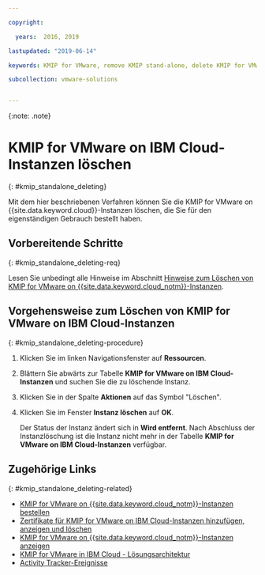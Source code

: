 ```yaml
---

copyright:

  years:  2016, 2019

lastupdated: "2019-06-14"

keywords: KMIP for VMware, remove KMIP stand-alone, delete KMIP for VMware

subcollection: vmware-solutions


---
```


{:note: .note}

# KMIP for VMware on IBM Cloud-Instanzen löschen
{: #kmip_standalone_deleting}

Mit dem hier beschriebenen Verfahren können Sie die KMIP for VMware on {{site.data.keyword.cloud}}-Instanzen löschen, die Sie für den eigenständigen Gebrauch bestellt haben.

## Vorbereitende Schritte
{: #kmip_standalone_deleting-req}

Lesen Sie unbedingt alle Hinweise im Abschnitt [Hinweise zum Löschen von KMIP for VMware on {{site.data.keyword.cloud_notm}}-Instanzen](/docs/services/vmwaresolutions/services?topic=vmware-solutions-kmip_standalone_considerations).

## Vorgehensweise zum Löschen von KMIP for VMware on IBM Cloud-Instanzen
{: #kmip_standalone_deleting-procedure}

1. Klicken Sie im linken Navigationsfenster auf **Ressourcen**.
2. Blättern Sie abwärts zur Tabelle **KMIP for VMware on IBM Cloud-Instanzen** und suchen Sie die zu löschende Instanz.
3. Klicken Sie in der Spalte **Aktionen** auf das Symbol "Löschen".
4. Klicken Sie im Fenster **Instanz löschen** auf **OK**.

   Der Status der Instanz ändert sich in **Wird entfernt**. Nach Abschluss der Instanzlöschung ist die Instanz nicht mehr in der Tabelle **KMIP for VMware on IBM Cloud-Instanzen** verfügbar.

## Zugehörige Links
{: #kmip_standalone_deleting-related}

* [KMIP for VMware on {{site.data.keyword.cloud_notm}}-Instanzen bestellen](/docs/services/vmwaresolutions/services?topic=vmware-solutions-kmip_standalone_ordering)
* [Zertifikate für KMIP for VMware on IBM Cloud-Instanzen hinzufügen, anzeigen und löschen](/docs/services/vmwaresolutions/services?topic=vmware-solutions-kmip_standalone_addingdeletingcert)
* [KMIP for VMware on {{site.data.keyword.cloud_notm}}-Instanzen anzeigen](/docs/services/vmwaresolutions/services?topic=vmware-solutions-kmip_standalone_viewing)
* [KMIP for VMware in IBM Cloud - Lösungsarchitektur ](/docs/services/vmwaresolutions/archiref/kmip?topic=vmware-solutions-kmip-overview)
* [Activity Tracker-Ereignisse](/docs/services/vmwaresolutions/vmonic?topic=vmware-solutions-at-events)
